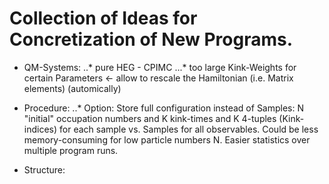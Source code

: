 # Collection of Ideas for Concretization of New Programs.


* QM-Systems:
..* pure HEG - CPIMC
...* too large Kink-Weights for certain Parameters ← allow to rescale the Hamiltonian (i.e. Matrix elements) (automically)


* Procedure:
..* Option: Store full configuration instead of Samples: N "initial" occupation numbers and K kink-times and K 4-tuples (Kink-indices) for each sample vs. Samples for all observables. Could be less memory-consuming for low particle numbers N. Easier statistics over multiple program runs.

* Structure:
